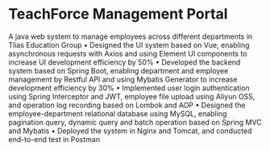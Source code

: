 # TeachForce Management Portal       
A java web system to manage employees across different departments in Tlias Education Group 
•	Designed the UI system based on Vue, enabling asynchronous requests with Axios and using Element UI components to increase UI development efficiency by 50%
•	Developed the backend system based on Spring Boot, enabling department and employee management by Restful API and using Mybatis Generator to increase development efficiency by 30%
•	Implemented user login authentication using Spring Interceptor and JWT, employee file upload using Aliyun OSS, and operation log recording based on Lombok and AOP
•	Designed the employee-department relational database using MySQL, enabling pagination query, dynamic query and batch operation based on Spring MVC and Mybatis
•	Deployed the system in Nginx and Tomcat, and conducted end-to-end test in Postman



